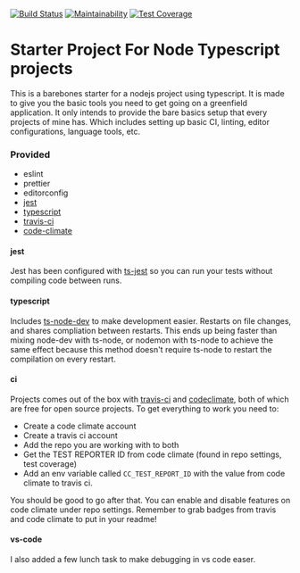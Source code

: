[![Build Status](https://travis-ci.org/AdamLeBlanc/node-typescript-starter.svg?branch=master)](https://travis-ci.org/AdamLeBlanc/node-typescript-starter) [![Maintainability](https://api.codeclimate.com/v1/badges/da8badccf2b373343d92/maintainability)](https://codeclimate.com/github/AdamLeBlanc/node-typescript-starter/maintainability) [![Test Coverage](https://api.codeclimate.com/v1/badges/da8badccf2b373343d92/test_coverage)](https://codeclimate.com/github/AdamLeBlanc/node-typescript-starter/test_coverage)

# Starter Project For Node Typescript projects

This is a barebones starter for a nodejs project using typescript. It is made to give you the basic tools you need to get going on a greenfield application. It only intends to provide the bare basics setup that every projects of mine has. Which includes setting up basic CI, linting, editor configurations, language tools, etc.

### Provided

- eslint
- prettier
- editorconfig
- [jest](#jest)
- [typescript](#typescript)
- [travis-ci](#ci)
- [code-climate](#ci)

#### jest

Jest has been configured with [ts-jest](https://kulshekhar.github.io/ts-jest) so you can run your tests without compiling code between runs.

#### typescript

Includes [ts-node-dev](https://github.com/whitecolor/ts-node-dev) to make development easier. Restarts on file changes, and shares compliation between restarts. This ends up being faster than mixing node-dev with ts-node, or nodemon with ts-node to achieve the same effect because this method doesn't require ts-node to restart the compilation on every restart.

#### ci

Projects comes out of the box with [travis-ci](#https://travis-ci.org/) and [codeclimate](codeclimate.com), both of which are free for open source projects. To get everything to work you need to:

- Create a code climate account
- Create a travis ci account
- Add the repo you are working with to both
- Get the TEST REPORTER ID from code climate (found in repo settings, test coverage)
- Add an env variable called `CC_TEST_REPORT_ID` with the value from code climate to travis ci.

You should be good to go after that. You can enable and disable features on code climate under repo settings. Remember to grab badges from travis and code climate to put in your readme!

#### vs-code

I also added a few lunch task to make debugging in vs code easer.
